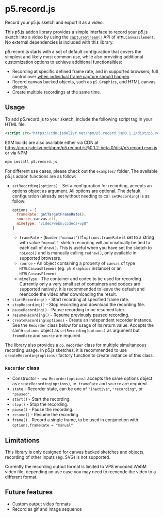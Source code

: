# p5.record.js

Record your p5.js sketch and export it as a video.

This p5.js addon library provides a simple interface to record your p5.js sketch into a video by using the [`captureStream()`](https://developer.mozilla.org/en-US/docs/Web/API/HTMLCanvasElement/captureStream) API of `HTMLCanvasElement`. No external dependencies is included with this library.

p5.record.js starts with a set of default configuration that covers the simplest and likely most common use, while also providing additional customization options to achieve additional functionalities:

* Recording at specific defined frame rate, and in supported browsers, full control over [when individual frame capture should happen](https://developer.mozilla.org/en-US/docs/Web/API/CanvasCaptureMediaStreamTrack/requestFrame).
* Record canvas backed objects, such as `p5.Graphics`, and HTML canvas directly.
* Create multiple recordings at the same time.

## Usage
To add p5.record.js to your sketch, include the following script tag in your HTML file:

```html
<script src="https://cdn.jsdelivr.net/npm/p5.record.js@0.1.2/dist/p5.record.min.js"></script>
```

ESM builds are also available either via CDN at https://cdn.jsdelivr.net/npm/p5.record.js@0.1.2-beta.0/dist/p5.record.esm.js or via NPM:

```sh
npm install p5.record.js
```

For different use cases, please check out the `examples/` folder. The available p5.js addon functions are as follow:

* `setRecording(options)` - Set a configuration for recording, accepts an options object as argument. All options are optional. The default configuration (already set without needing to call `setRecording`) is as follow:
  ```js
  options = {
  	frameRate: getTargetFrameRate(),
  	source: canvas.elt,
  	mimeType: "video/webm;codecs=vp8"
  }
  ```
  * `frameRate` - (`Number|"manual"`) If `options.frameRate` is set to a string with value `"manual"`, sketch recording will automatically be tied to each call of `draw()`. This is useful when you have set the sketch to `noLoop()` and is manually calling `redraw()`, only available in supported browsers.
  * `source` - An object containing a property of `canvas` of type `HTMLCanvasElement` (eg. `p5.Graphics` instance) or an `HTMLCanvasElement`.
  * `mimeType` - The container and codec to be used for recording. Currently only a very small set of containers and codecs are supported natively, it is recommended to leave the default and reencode the video after downloading the result.
* `startRecording()` - Start recording at specified frame rate.
* `stopRecording()` - Stop recording and download the recording file.
* `pauseRecording()` - Pause recording to be resumed later.
* `resumeRecording()` - Resume previously paused recording.
* `createRecording(options)` - Create an independent recorder instance. See the `Recorder` class below for usage of its return value. Accepts the same `options` object as `setRecording(options)` as argument but `frameRate` and `source` are required.

The library also provides a `p5.Recorder` class for multiple simultaneous recording usage. In p5.js sketches, it is recommended to use `createRecording(options)` factory function to create instance of this class.

### `Recorder` class
* Constructor - `new Recorder(options)` accepts the same options object as `createRecording(options)`, ie. `frameRate` and `source` are required.
* `state` - Recorder state, can be one of `"inactive"`, `"recording"`, or `"paused"`.
* `start()` - Start the recording.
* `stop()` - Stop the recording.
* `pause()` - Pause the recording.
* `resume()` - Resume the recording.
* `frame()` - Record a single frame, to be used in conjunction with `options.frameRate = "manual"`

## Limitations
This library is only designed for canvas backed sketches and objects, recording of other inputs (eg. SVG) is not supported.

Currently the recording output format is limited to VP8 encoded WebM video file, depending on use case you may need to reencode the video to a different format.

## Future features
* Custom output video formats
* Record as gif and image sequence